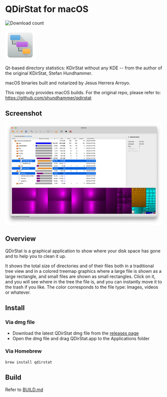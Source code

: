 # QDirStat for macOS

![Download count](https://img.shields.io/github/downloads/jesusha123/qdirstat-macos/total.svg)

![Icon](./icons/qdirstat.svg)

Qt-based directory statistics: KDirStat without any KDE -- from the author of
the original KDirStat, Stefan Hundhammer.

macOS binaries built and notarized by Jesus Herrera Arroyo.

This repo only provides macOS builds. For the original repo, please refer to: https://github.com/shundhammer/qdirstat

## Screenshot

![Screenshot](./screenshots/QDirStat-main-win.png)

## Overview

QDirStat is a graphical application to show where your disk space has gone and
to help you to clean it up.

It shows the total size of directories and of their files both in a traditional
tree view and in a colored treemap graphics where a large
file is shown as a large rectangle, and small files are shown as small
rectangles. Click on it, and you will see where in the tree the file is, and
you can instantly move it to the trash if you like. The color corresponds to
the file type: Images, videos or whatever.

## Install

### Via dmg file

- Download the latest QDirStat dmg file from the [releases page](https://github.com/jesusha123/qdirstat-macos/releases) 
- Open the dmg file and drag QDirStat.app to the Applications folder

### Via Homebrew

```shell
brew install qdirstat
```

## Build

Refer to [BUILD.md](./BUILD.md)
